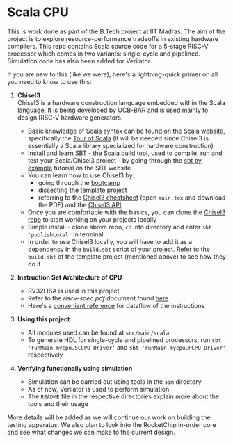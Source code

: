 # Scala CPU

This is work done as part of the B.Tech project at IIT Madras. The aim of the project is to explore resource-performance tradeoffs in existing hardware compilers. This repo contains Scala source code for a 5-stage RISC-V processor which comes in two variants: single-cycle and pipelined. Simulation code has also been added for Verilator.

If you are new to this (like we were), here's a lightning-quick primer on all you need to know to use this:

1. **Chisel3**\
Chisel3 is a hardware construction language embedded within the Scala language. It is being developed by UCB-BAR and is used mainly to design RISC-V hardware generators.
	* Basic knowledge of Scala syntax can be found on the [Scala website](https://www.scala-lang.org/), specifically the [Tour of Scala](https://docs.scala-lang.org/tour/tour-of-scala.html) (it will be needed since Chisel3 is essentially a Scala library specialized for hardware construction)
	* Install and learn SBT - the Scala build tool, used to compile, run and test your Scala/Chisel3 project - by going through the [sbt by example](https://www.scala-sbt.org/1.x/docs/sbt-by-example.html) tutorial on the SBT website
	* You can learn how to use Chisel3 by:
		+ going through the [bootcamp](https://github.com/freechipsproject/chisel-bootcamp/)
		+ dissecting the [template project](https://github.com/freechipsproject/chisel-template)
		+ referring to the [Chisel3 cheatsheet](https://github.com/freechipsproject/chisel-cheatsheet) (open `main.tex` and download the PDF) and the [Chisel3 API](https://www.chisel-lang.org/api/latest/chisel3/index.html)
	* Once you are comfortable with the basics, you can clone the [Chisel3 repo](https://github.com/chipsalliance/chisel3) to start working on your projects locally
	* Simple install - clone above repo, `cd` into directory and enter `sbt 'publishLocal'` in terminal
	* In order to use Chisel3 locally, you will have to add it as a dependency in the `build.sbt` script of your project. Refer to the `build.sbt` of the template project (mentioned above) to see how they do it

2. **Instruction Set Architecture of CPU**
	* RV32I ISA is used in this project
	* Refer to the *riscv-spec.pdf* document found [here](https://riscv.org/technical/specifications/)
	* Here's a [convenient reference](https://web.archive.org/web/20200311232906/https://rv8.io/isa.html) for dataflow of the instructions

3. **Using this project**
	* All modules used can be found at `src/main/scala`
	* To generate HDL for single-cycle and pipelined processors, run `sbt 'runMain mycpu.SCCPU_Driver'` and `sbt 'runMain mycpu.PCPU_Driver'` respectively

4. **Verifying functionaliy using simulation**
	* Simulation can be carried out using tools in the `sim` directory
	* As of now, Verilator is used to perform simulation
	* The `README` file in the respective directories explain more about the tools and their usage

More details will be added as we will continue our work on building the testing apparatus. We also plan to look into the RocketChip in-order core and see what changes we can make to the current design.
